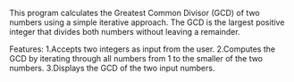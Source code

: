 This program calculates the Greatest Common Divisor (GCD) of two numbers using a simple iterative approach.
The GCD is the largest positive integer that divides both numbers without leaving a remainder.

Features:
1.Accepts two integers as input from the user.
2.Computes the GCD by iterating through all numbers from 1 to the smaller of the two numbers.
3.Displays the GCD of the two input numbers.
